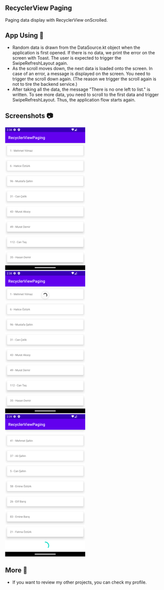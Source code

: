 ## RecyclerView Paging
Paging data display with RecyclerView onScrolled.

## App Using 🙌
- Random data is drawn from the DataSource.kt object when the application is first opened. If there is no data, we print the error on the screen with Toast. The user is expected to trigger the SwipeRefreshLayout again.
- As the scroll moves down, the next data is loaded onto the screen. In case of an error, a message is displayed on the screen. You need to trigger the scroll down again. (The reason we trigger the scroll again is not to tire the backend service.)
- After taking all the data, the message "There is no one left to list." is written. To see more data, you need to scroll to the first data and trigger SwipeRefreshLayout. Thus, the application flow starts again.

## Screenshots 📷
<img src="/arts/Screenshot_20230511_143824.png" width="260"> &emsp;<img src="/arts/Screenshot_20230511_143857.png" width="260"> &emsp;<img src="/arts/Screenshot_20230511_143913.png" width="260">

## More 👏
- If you want to review my other projects, you can check my profile.